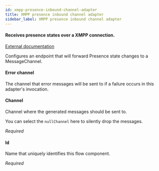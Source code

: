 ```yaml
---
id: xmpp-presence-inbound-channel-adapter
title: XMPP presence inbound channel adapter
sidebar_label: XMPP presence inbound channel adapter
---
```

#### Receives presence states over a XMPP connection.
<a href="https://docs.spring.io/spring-integration/docs/4.3.x/reference/html/xmpp.html#xmpp-roster-inbound-channel-adapter" target="_blank">External documentation</a>

Configures an endpoint that will forward Presence state changes to a MessageChannel.

#### Error channel
The channel that error messages will be sent to if a failure occurs in this adapter's invocation.

#### Channel
Channel where the generated messages should be sent to.

You can select the <code>nullChannel</code> here to silently drop the messages.

<i>Required</i>

#### Id
Name that uniquely identifies this flow component.

<i>Required</i>

